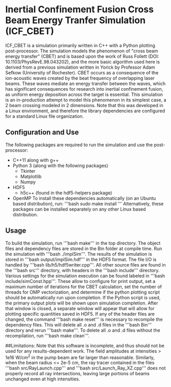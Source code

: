 # Inertial Confinement Fusion Cross Beam Energy Tranfer Simulation (ICF_CBET)
ICF_CBET is a simulation primarily written in C++ with a Python plotting post-processor. The simulation models the phenomenon of "cross beam energy transfer" (CBET) and is based upon the work of
Russ Follett (DOI: 10.1103/PhysRevE.98.043202), and the more basic algorithm used here is derived from a previous simulation written in Yorick by Professor Adam Sefkow (University of Rochester). CBET occurs as a consequence of the ion-acoustic waves created by the beat frequency of overlapping laser beams. These waves mediate an energy transfer between the waves, which has significant consequences for research into inertial confinement fusion, as uniform energy deposition across the target is essential. This simulation is an in-production attempt to model this phenomenon in its simplest case, a 2 beam crossing modeled in 2 dimensions. Note that this was developed in a Linux environment, and therefore the library dependencies are configured for a standard Linux file organization.
## Configuration and Use
The following packages are required to run the simulation and use the post-processor:
* C++11 along with g++
* Python 3 (along with the following packages)
  * Tkinter
  * Matplotlib
  * Numpy
* HDF5
  * h5c++ (found in the hdf5-helpers package)
* OpenMP
To install these dependencies automatically (on an Ubuntu based distribution), run:
'''bash
sudo make install
'''
Alternatively, these packages can be installed separately on any other Linux based distribution.

## Usage
To build the simulation, run '''bash make''' in the top directory. The object files and dependency files are stored in the Bin folder at compile time. Run the simulation with '''bash ./implSim'''. The results of the simulation is stored in '''bash output/implSim.hdf''' in the HDF5 format. The file I/O is handled by '''bash lib/h5/hdf5writer.cpp'''. All other source files are found in the '''bash src''' directory, with headers in the '''bash include''' directory. Various settings for the simulation execution can be found labeled in '''bash include/simConst.hpp'''. These allow to configure for print output, set a maximum number of iterations for the CBET calculation, set the number of threads for OMP vectorization, and determine if the python plotting script should be automatically run upon completion. If the Python script is used, the primary output plots will be shown upon simulation completion. After that window is closed, a separate window will appear that will allow for plotting specific quantities saved in HDF5.
If any of the header files are changed, the command '''bash make reset''' is necessary to recompile the dependency files. This will delete all .o and .d files in the '''bash Bin''' directory and rerun '''bash make'''. To delete all .o and .d files without the recompilation, run '''bash make clean'''.

##Limitations:
Note that this software is incomplete, and thus should not be used for any results-dependent work. The field amplitudes at intensities > 1e16 W/cm<sup>2</sup> in the pump beam are far larger than reasonable. Similarly, when the beam radius <= 2e-5 cm, the ray tracer contained in the files '''bash src/RayLaunch.cpp''' and '''bash src/Launch_Ray_XZ.cpp''' does not properly record all ray intersections, leaving large portions of beams unchanged even at high intensities.
